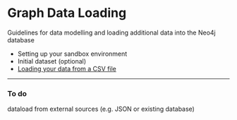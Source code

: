 # Graph Data Loading

Guidelines for data modelling and loading additional data into the Neo4j database
<br>

- Setting up your sandbox environment
- Initial dataset (optional)
- [Loading your data from a CSV file](.\DataLoadCSV\readme.md)


---
### To do

dataload from external sources (e.g. JSON or existing database)



